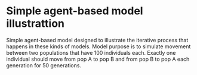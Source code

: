 # Simple agent-based model illustrattion
Simple agent-based model designed to illustrate the iterative process that happens in these kinds of models. Model purpose is to simulate movement between two populations that have 100 individuals each. Exactly one individual should move from pop A to pop B and from pop B to pop A each generation for 50 generations.
